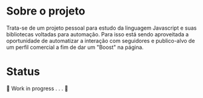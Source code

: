 # Sobre o projeto

Trata-se de um projeto pessoal para estudo da linguagem Javascript e suas bibliotecas voltadas para automação. Para isso está sendo aproveitada a oportunidade de automatizar a interação com seguidores e publico-alvo de um perfil comercial a fim de dar um "Boost" na página.

# Status

🚧 Work in progress . . . 🚧
